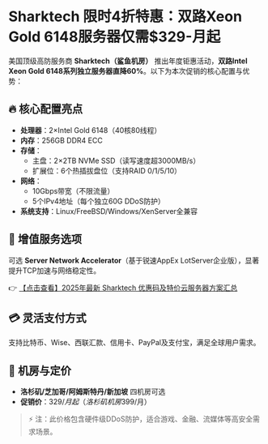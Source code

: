 # Sharktech 限时4折特惠：双路Xeon Gold 6148服务器仅需$329-月起

美国顶级高防服务商 **Sharktech（鲨鱼机房）** 推出年度钜惠活动，**双路Intel Xeon Gold 6148系列独立服务器直降60%**。以下为本次促销的核心配置与优势：

## 🔥 核心配置亮点
- **处理器**：2×Intel Gold 6148（40核80线程）  
- **内存**：256GB DDR4 ECC  
- **存储**：  
  - 主盘：2×2TB NVMe SSD（读写速度超3000MB/s）  
  - 扩展位：6个热插拔盘位（支持RAID 0/1/5/10）  
- **网络**：  
  - 10Gbps带宽（不限流量）  
  - 5个IPv4地址（每个独立60G DDoS防护）  
- **系统支持**：Linux/FreeBSD/Windows/XenServer全兼容  

## 🚀 增值服务选项
可选 **Server Network Accelerator**（基于锐速AppEx LotServer企业版），显著提升TCP加速与网络稳定性。

👉 [【点击查看】2025年最新 Sharktech 优惠码及特价云服务器方案汇总](https://bit.ly/Sharktech)

## 💳 灵活支付方式
支持比特币、Wise、西联汇款、信用卡、PayPal及支付宝，满足全球用户需求。

## 📍 机房与定价
- **洛杉矶/芝加哥/阿姆斯特丹/新加坡** 四机房可选  
- **促销价**：$329/月起（洛杉矶机房$399/月）  

> ⚡ 注：此价格包含硬件级DDoS防护，适合游戏、金融、流媒体等高安全需求场景。